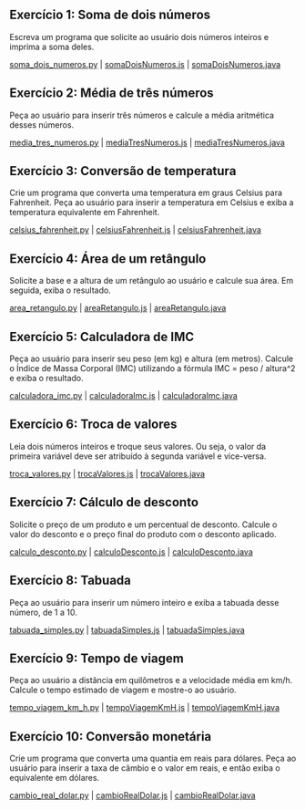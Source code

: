 ## Exercício 1: Soma de dois números
Escreva um programa que solicite ao usuário dois números inteiros e imprima a soma deles.

[soma_dois_numeros.py](../python_programs/soma_dois_numeros.py) | [somaDoisNumeros.js](../javascript_programs/somaDoisNumeros.js) | [somaDoisNumeros.java](../java_programs/somaDoisNumeros.java)

## Exercício 2: Média de três números
Peça ao usuário para inserir três números e calcule a média aritmética desses números.

[media_tres_numeros.py](../python_programs/media_tres_numeros.py) | [mediaTresNumeros.js](../javascript_programs/mediaTresNumeros.js) | [mediaTresNumeros.java](../java_programs/mediaTresNumeros.java)


## Exercício 3: Conversão de temperatura
Crie um programa que converta uma temperatura em graus Celsius para Fahrenheit. Peça ao usuário para inserir a temperatura em Celsius e exiba a temperatura equivalente em Fahrenheit.

[celsius_fahrenheit.py](../python_programs/celsius_fahrenheint.py) | [celsiusFahrenheit.js](../javascript_programs/celsiusFahrenheit.js) | [celsiusFahrenheit.java](../java_programs/celsiusFahrenheit.java)

## Exercício 4: Área de um retângulo
Solicite a base e a altura de um retângulo ao usuário e calcule sua área. Em seguida, exiba o resultado.

[area_retangulo.py](../python_programs/area_retangulo.py) | [areaRetangulo.js](../javascript_programs/areaRetangulo.js) | [areaRetangulo.java](../java_programs/areaRetangulo.java)

## Exercício 5: Calculadora de IMC
Peça ao usuário para inserir seu peso (em kg) e altura (em metros). Calcule o Índice de Massa Corporal (IMC) utilizando a fórmula IMC = peso / altura^2 e exiba o resultado.

[calculadora_imc.py](../python_programs/calculadora_imc.py) | [calculadoraImc.js](../javascript_programs/calculadoraImc.js) | [calculadoraImc.java](../java_programs/calculadoraImc.java)

## Exercício 6: Troca de valores
Leia dois números inteiros e troque seus valores. Ou seja, o valor da primeira variável deve ser atribuído à segunda variável e vice-versa.

[troca_valores.py](../python_programs/troca_valores.py) | [trocaValores.js](../javascript_programs/trocaValores.js) | [trocaValores.java](../java_programs/trocaValores.java)

## Exercício 7: Cálculo de desconto
Solicite o preço de um produto e um percentual de desconto. Calcule o valor do desconto e o preço final do produto com o desconto aplicado.

[calculo_desconto.py](../python_programs/calculo_desconto.py) | [calculoDesconto.js](../javascript_programs/calculoDesconto.js) | [calculoDesconto.java](../java_programs/calculoDesconto.java)

## Exercício 8: Tabuada
Peça ao usuário para inserir um número inteiro e exiba a tabuada desse número, de 1 a 10.

[tabuada_simples.py](../python_programs/tabuada_simples.py) | [tabuadaSimples.js](../javascript_programs/tabuadaSimples.js) | [tabuadaSimples.java](../java_programs/tabuadaSimples.java)

## Exercício 9: Tempo de viagem
Peça ao usuário a distância em quilômetros e a velocidade média em km/h. Calcule o tempo estimado de viagem e mostre-o ao usuário.

[tempo_viagem_km_h.py](../python_programs/tempo_viagem_km_h.py) | [tempoViagemKmH.js](../javascript_programs/tempoViagemKmH.js) | [tempoViagemKmH.java](../java_programs/tempoViagemKmH.java)

## Exercício 10: Conversão monetária
Crie um programa que converta uma quantia em reais para dólares. Peça ao usuário para inserir a taxa de câmbio e o valor em reais, e então exiba o equivalente em dólares.

[cambio_real_dolar.py](../python_programs/cambio_real_dolar.py) | [cambioRealDolar.js](../javascript_programs/cambioRealDolar.js) | [cambioRealDolar.java](../java_programs/cambioRealDolar.java)
